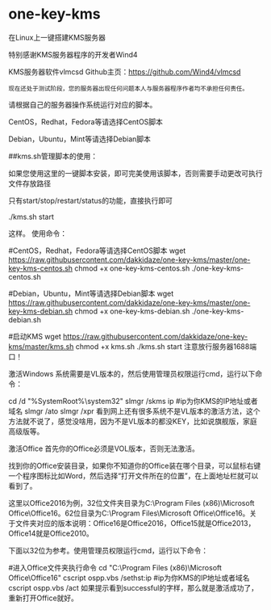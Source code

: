 # one-key-kms
在Linux上一键搭建KMS服务器

特别感谢KMS服务器程序的开发者Wind4


KMS服务器软件vlmcsd Github主页：https://github.com/Wind4/vlmcsd

`现在还处于测试阶段，您的服务器出现任何问题本人与服务器程序作者均不承担任何责任。`

请根据自己的服务器操作系统运行对应的脚本。

CentOS，Redhat，Fedora等请选择CentOS脚本

Debian，Ubuntu，Mint等请选择Debian脚本

##kms.sh管理脚本的使用：

如果您使用这里的一键脚本安装，即可完美使用该脚本，否则需要手动更改可执行文件存放路径

只有start/stop/restart/status的功能，直接执行即可

./kms.sh start

这样。
使用命令：

#CentOS，Redhat，Fedora等请选择CentOS脚本
wget https://raw.githubusercontent.com/dakkidaze/one-key-kms/master/one-key-kms-centos.sh
chmod +x one-key-kms-centos.sh
./one-key-kms-centos.sh

#Debian，Ubuntu，Mint等请选择Debian脚本
wget https://raw.githubusercontent.com/dakkidaze/one-key-kms/master/one-key-kms-debian.sh
chmod +x one-key-kms-debian.sh
./one-key-kms-debian.sh

#启动KMS
wget https://raw.githubusercontent.com/dakkidaze/one-key-kms/master/kms.sh
chmod +x kms.sh
./kms.sh start
注意放行服务器1688端口！

激活Windows
系统需要是VL版本的，然后使用管理员权限运行cmd，运行以下命令：

cd /d "%SystemRoot%\system32"
slmgr /skms ip  #ip为你KMS的IP地址或者域名 
slmgr /ato
slmgr /xpr
看到网上还有很多系统不是VL版本的激活方法，这个方法就不说了，感觉没啥用，因为不是VL版本的都没KEY，比如说旗舰版，家庭高级版等。

激活Office
首先你的Office必须是VOL版本，否则无法激活。

找到你的Office安装目录，如果你不知道你的Office装在哪个目录，可以鼠标右键一个程序图标比如Word，然后选择“打开文件所在的位置”，在上面地址栏就可以看到了。

这里以Office2016为例，32位文件夹目录为C:\Program Files (x86)\Microsoft Office\Office16。62位目录为C:\Program Files\Microsoft Office\Office16。关于文件夹对应的版本说明：Office16是Office2016，Office15就是Office2013，Office14就是Office2010。

下面以32位为参考。使用管理员权限运行cmd，运行以下命令：

#进入Office文件夹执行命令
cd "C:\Program Files (x86)\Microsoft Office\Office16"
cscript ospp.vbs /sethst:ip  #ip为你KMS的IP地址或者域名
cscript ospp.vbs /act
如果提示看到successful的字样，那么就是激活成功了，重新打开Office就好。
